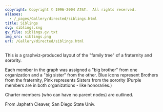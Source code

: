 ```yaml
---
copyright: Copyright © 1996-2004 AT&T.  All rights reserved.
aliases:
  - /_pages/Gallery/directed/siblings.html
title: Siblings
svg: siblings.svg
gv_file: siblings.gv.txt
img_src: siblings.png
url: /Gallery/directed/siblings.html
---
```

This is a graphviz-produced layout of the "family tree" of a fraternity and sorority.

Each member in the graph was assigned a "big brother" from one organization and a "big sister" from the other. Blue icons represent Brothers from the fraternity, Pink represents Sisters from the sorority (Purple members are in both organizations - like honoraries.)

Charter members (who can have no parent nodes) are outlined. 

From Japheth Cleaver, San Diego State Univ.
